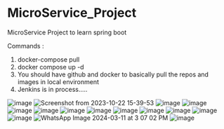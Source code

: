 # MicroService_Project
MicroService Project to learn spring boot

Commands : 
1. docker-compose pull
2. docker compose up -d
3. You should have github and docker to basically pull the repos and images in local environment
4. Jenkins is in process.....

![image](https://github.com/NeerajSharma10/MicroService_Project/assets/62813226/4526345b-f057-4a04-853c-3e1d736befae)
![Screenshot from 2023-10-22 15-39-53](https://github.com/NeerajSharma10/MicroService_Project/assets/62813226/338e427e-a448-4348-9b49-85c51485cb39)
![image](https://github.com/NeerajSharma10/MicroService_Project/assets/62813226/15cd185f-2057-40d4-8a8e-892074764ed3)
![image](https://github.com/NeerajSharma10/microservice-njecom/assets/62813226/57a8e0f9-8fac-4b0d-8d9b-66a8d01b2992)
![image](https://github.com/NeerajSharma10/microservice-njecom/assets/62813226/dc503240-bb8c-4524-a8aa-8dee4b2d1b36)
![image](https://github.com/NeerajSharma10/microservice-njecom/assets/62813226/3313174b-a9c4-464a-b47d-9f6bace839d3)
![image](https://github.com/NeerajSharma10/microservice-njecom/assets/62813226/208a5882-0325-4134-816f-a5fb39f95b4f)
![image](https://github.com/NeerajSharma10/microservice-njecom/assets/62813226/c16905dc-ce0d-4f8e-89cc-3e72d99171be)
![image](https://github.com/NeerajSharma10/microservice-njecom/assets/62813226/14c19648-1bf8-4533-9398-c43593dc5639)
![image](https://github.com/NeerajSharma10/microservice-njecom/assets/62813226/130cdf88-34f1-4ce1-b2fd-3fc3693d5937)
![image](https://github.com/NeerajSharma10/microservice-njecom/assets/62813226/14b3bfd8-7f26-44bb-a32b-d188ffc24194)
![image](https://github.com/NeerajSharma10/microservice-njecom/assets/62813226/5eaeab40-6415-40e5-a72d-832fb64a5593)
![image](https://github.com/NeerajSharma10/microservice-njecom/assets/62813226/6ff8722c-adf3-4681-b97c-6b88da9e314b)
![WhatsApp Image 2024-03-11 at 3 07 02 PM](https://github.com/NeerajSharma10/microservice-njecom/assets/62813226/1e71292a-03f5-4d97-848c-396cdf9fb75f)
![image](https://github.com/NeerajSharma10/microservice-njecom/assets/62813226/da026b2b-e2df-43ef-b03a-6cc1c108bf6c)

















